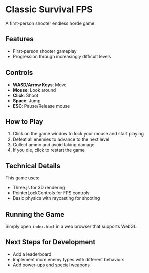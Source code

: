 # Classic Survival FPS

A first-person shooter endless horde game.

## Features

- First-person shooter gameplay
- Progression through increasingly difficult levels

## Controls

- **WASD/Arrow Keys**: Move
- **Mouse**: Look around
- **Click**: Shoot
- **Space**: Jump
- **ESC**: Pause/Release mouse

## How to Play

1. Click on the game window to lock your mouse and start playing
2. Defeat all enemies to advance to the next level
3. Collect ammo and avoid taking damage
4. If you die, click to restart the game

## Technical Details

This game uses:
- Three.js for 3D rendering
- PointerLockControls for FPS controls
- Basic physics with raycasting for shooting

## Running the Game

Simply open `index.html` in a web browser that supports WebGL.

## Next Steps for Development

- Add a leaderboard 
- Implement more enemy types with different behaviors
- Add power-ups and special weapons